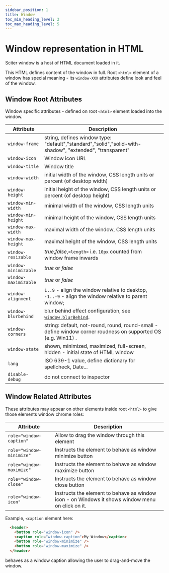 ```yaml
---
sidebar_position: 1
title: Window
toc_min_heading_level: 2
toc_max_heading_level: 5
---
```


# Window representation in HTML

Sciter window is a host of HTML document loaded in it.

This HTML defines content of the window in full. Root `<html>` element of a window has special meaning - its `window-XXX` attributes define look and feel of the window.

## Window Root Attributes

Window specific attributes - defined on root `<html>` element loaded into the window.

| Attribute | Description |
| --------- | ----------- |
| `window-frame` | string, defines window type: "default","standard","solid","solid-with-shadow", "extended", "transparent" 
| `window-icon`  | Window icon URL
| `window-title` | Window title
| `window-width` | initial width of the window, CSS length units or percent (of desktop width) 
| `window-height`| initial height of the window, CSS length units or percent (of desktop height) 
| `window-min-width` | minimal width of the window, CSS length units
| `window-min-height`| minimal height of the window, CSS length units
| `window-max-width` | maximal width of the window, CSS length units
| `window-max-height`| maximal height of the window, CSS length units
| `window-resizable`  | _true_,_false_,`<length>` i.e. `10px` counted from window frame inwards
| `window-minimizable` | _true_ or _false_
| `window-maximizable` | _true_ or _false_
| `window-alignment` | `1..9` - align the window relative to desktop, `-1..-9` - align the window relative to parent window;
| `window-blurbehind` | blur behind effect configuration, see [`window.blurBehind`](../DOM/Window#blurbehind).
| `window-corners` | string: default, not-round, round, round-small - define window corner roudness on supported OS (e.g. Win11) .
| `window-state` | shown, minimized, maximized, full-screen, hidden - initial state of HTML window
| `lang` | ISO 639-1 value, define dictionary for spellcheck, Date...
| `disable-debug` | do not connect to inspector


## Window Related Attributes

These attributes may appear on other elements inside root `<html>` to give those elements window chrome roles:

| Attribute  | Description |
| ---------  | ----------- |
| `role="window-caption"` | Allow to drag the window through this element
| `role="window-minimize"` | Instructs the element to behave as window minimize button
| `role="window-maximize"` | Instructs the element to behave as window maximize button
| `role="window-close"` | Instructs the element to behave as window close button
| `role="window-icon"` | Instructs the element to behave as window icon - on Windows it shows window menu on click on it.

Example, `<caption` element here:

```html
  <header>
    <button role="window-icon" />
    <caption role="window-caption">My Window</caption>
    <button role="window-minimize" />
    <button role="window-maximize" />
  </header>
```
behaves as a window caption allowing the user to drag-and-move the window.
